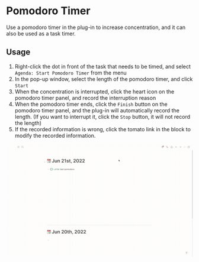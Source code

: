 # Pomodoro Timer

Use a pomodoro timer in the plug-in to increase concentration, and it can also be used as a task timer.

## Usage
1. Right-click the dot in front of the task that needs to be timed, and select `Agenda: Start Pomodoro Timer` from the menu
2. In the pop-up window, select the length of the pomodoro timer, and click `Start`
3. When the concentration is interrupted, click the heart icon on the pomodoro timer panel, and record the interruption reason
4. When the pomodoro timer ends, click the `Finish` button on the pomodoro timer panel, and the plug-in will automatically record the length. (If you want to interrupt it, click the `Stop` button, it will not record the length)
5. If the recorded information is wrong, click the tomato link in the block to modify the recorded information.

![pomodoro-demo](../../screenshots/pomodoro-demo.gif)
